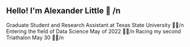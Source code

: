 ## Hello! I'm Alexander Little  :wave: /n
Graduate Student and Research Assistant at Texas State University :man_technologist:/n
Entering the field of Data Science May of 2022 :astronaut:/n
Racing my second Triathalon May 30 :swimming_man:/n
